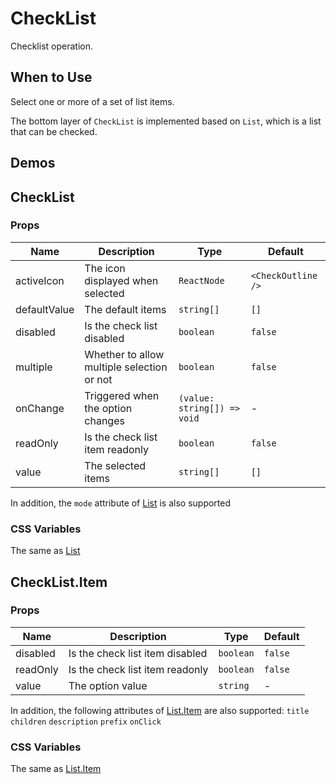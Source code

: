 # CheckList

Checklist operation.

## When to Use

Select one or more of a set of list items.

The bottom layer of `CheckList` is implemented based on `List`, which is a list that can be checked.

## Demos

<code src="./demos/demo1.tsx"></code>

<code src="./demos/demo2.tsx"></code>

## CheckList

### Props

| Name | Description | Type | Default |
| --- | --- | --- | --- |
| activeIcon | The icon displayed when selected | `ReactNode` | `<CheckOutline />` |
| defaultValue | The default items | `string[]` | `[]` |
| disabled | Is the check list disabled | `boolean` | `false` |
| multiple | Whether to allow multiple selection or not | `boolean` | `false` |
| onChange | Triggered when the option changes | `(value: string[]) => void` | - |
| readOnly | Is the check list item readonly | `boolean` | `false` |
| value | The selected items | `string[]` | `[]` |

In addition, the `mode` attribute of [List](/components/list) is also supported

### CSS Variables

The same as [List](/components/list/#list-2)

## CheckList.Item

### Props

| Name     | Description                     | Type      | Default |
| -------- | ------------------------------- | --------- | ------- |
| disabled | Is the check list item disabled | `boolean` | `false` |
| readOnly | Is the check list item readonly | `boolean` | `false` |
| value    | The option value                | `string`  | -       |

In addition, the following attributes of [List.Item](/components/list) are also supported: `title` `children` `description` `prefix` `onClick`

### CSS Variables

The same as [List.Item](/components/list/#listitem-1)
